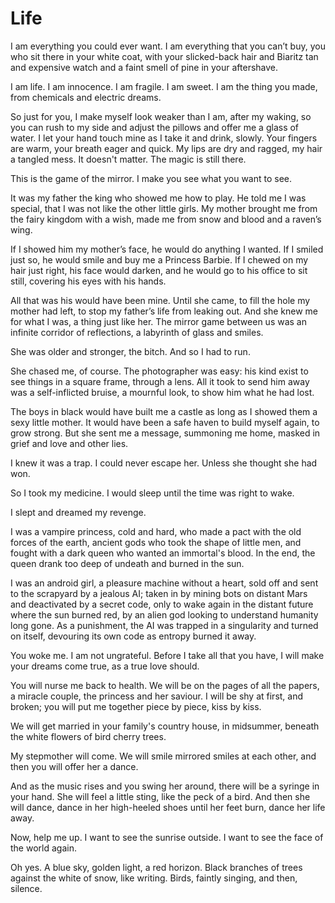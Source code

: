 # Life

I am everything you could ever want. I am everything that you can’t buy, you who sit there in your white coat, with your slicked-back hair and Biaritz tan and expensive watch and a faint smell of pine in your aftershave. 

I am life. I am innocence. I am fragile. I am sweet. I am the thing you made, from chemicals and electric dreams. 

So just for you, I make myself look weaker than I am, after my waking, so you can rush to my side and adjust the pillows and offer me a glass of water. I let your hand touch mine as I take it and drink, slowly. Your fingers are warm, your breath eager and quick. My lips are dry and ragged, my hair a tangled mess. It doesn't matter. The magic is still there. 

This is the game of the mirror. I make you see what you want to see. 

It was my father the king who showed me how to play. He told me I was special, that I was not like the other little girls. My mother brought me from the fairy kingdom with a wish, made me from snow and blood and a raven’s wing. 

If I showed him my mother’s face, he would do anything I wanted. If I smiled just so, he would smile and buy me a Princess Barbie. If I chewed on my hair just right, his face would darken, and he would go to his office to sit still, covering his eyes with his hands.  

All that was his would have been mine. Until she came, to fill the hole my mother had left, to stop my father’s life from leaking out. And she knew me for what I was, a thing just like her. The mirror game between us was an infinite corridor of reflections, a labyrinth of glass and smiles. 

She was older and stronger, the bitch. And so I had to run. 

She chased me, of course. The photographer was easy: his kind exist to see things in a square frame, through a lens. All it took to send him away was a self-inflicted bruise, a mournful look, to show him what he had lost. 

The boys in black would have built me a castle as long as I showed them a sexy little mother. It would have been a safe haven to build myself again, to grow strong. But she sent me a message, summoning me home, masked in grief and love and other lies. 

I knew it was a trap. I could never escape her. Unless she thought she had won. 

So I took my medicine. I would sleep until the time was right to wake. 

I slept and dreamed my revenge. 

I was a vampire princess, cold and hard, who made a pact with the old forces of the earth, ancient gods who took the shape of little men, and fought with a dark queen who wanted an immortal's blood. In the end, the queen drank too deep of undeath and burned in the sun. 

I was an android girl, a pleasure machine without a heart, sold off and sent to the scrapyard by a jealous AI; taken in by mining bots on distant Mars and deactivated by a secret code, only to wake again in the distant future where the sun burned red, by an alien god looking to understand humanity long gone. As a punishment, the AI was trapped in a singularity and turned on itself, devouring its own code as entropy burned it away. 

You woke me. I am not ungrateful. Before I take all that you have, I will make your dreams come true, as a true love should. 

You will nurse me back to health. We will be on the pages of all the papers, a miracle couple, the princess and her saviour. I will be shy at first, and broken; you will put me together piece by piece, kiss by kiss. 

We will get married in your family's country house, in midsummer, beneath the white flowers of bird cherry trees. 

My stepmother will come. We will smile mirrored smiles at each other, and then you will offer her a dance. 

And as the music rises and you swing her around, there will be a syringe in your hand. She will feel a little sting, like the peck of a bird. And then she will dance, dance in her high-heeled shoes until her feet burn, dance her life away. 

Now, help me up. I want to see the sunrise outside. I want to see the face of the world again. 

Oh yes. A blue sky, golden light, a red horizon. Black branches of trees against the white of snow, like writing. Birds, faintly singing, and then, silence. 


